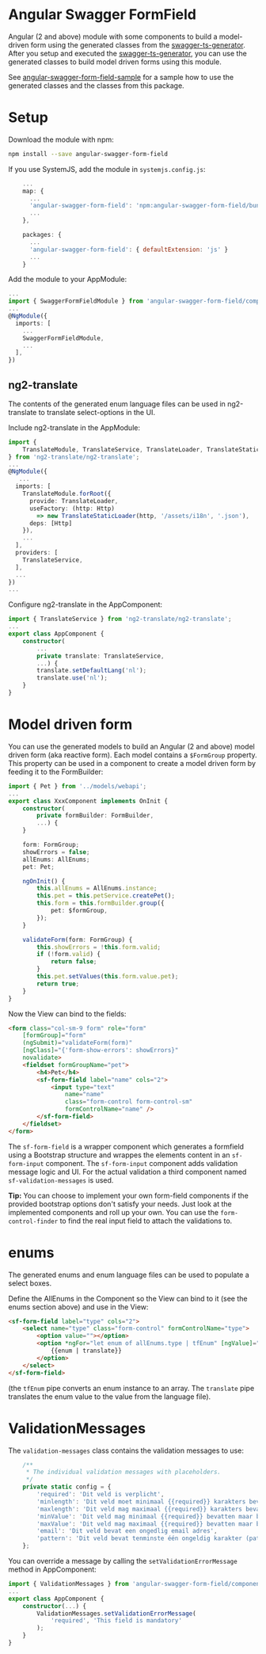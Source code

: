 # Angular Swagger FormField

Angular (2 and above) module with some components to build a model-driven form using the generated classes from the [swagger-ts-generator](https://www.npmjs.com/package/swagger-ts-generator).
After you setup and executed the [swagger-ts-generator](https://www.npmjs.com/package/swagger-ts-generator), 
you can use the generated classes to build model driven forms using this module.

See [angular-swagger-form-field-sample](https://github.com/areijngoudt/angular-swagger-form-field-sample) for a sample how to use the generated classes and the classes from this package.

# Setup
Download the module with npm:

```bash
npm install --save angular-swagger-form-field
```

If you use SystemJS, add the module in `systemjs.config.js`:

```javascript
    ...
    map: {
      ...
      'angular-swagger-form-field': 'npm:angular-swagger-form-field/bundles'
      ...
    },

    packages: {
      ...
      'angular-swagger-form-field': { defaultExtension: 'js' }
      ...
    }
```

Add the module to your AppModule:

```typescript
...
import { SwaggerFormFieldModule } from 'angular-swagger-form-field/components';
...
@NgModule({
  imports: [
    ...
    SwaggerFormFieldModule,
    ...
  ],
})
```

## ng2-translate
The contents of the generated enum language files can be used in ng2-translate to translate select-options in the UI.

Include ng2-translate in the AppModule:

```typescript
import { 
    TranslateModule, TranslateService, TranslateLoader, TranslateStaticLoader 
} from 'ng2-translate/ng2-translate';
...
@NgModule({
   ...
  imports: [
    TranslateModule.forRoot({
      provide: TranslateLoader,
      useFactory: (http: Http) 
        => new TranslateStaticLoader(http, '/assets/i18n', '.json'),
      deps: [Http]
    }),
    ...
  ],
  providers: [
    TranslateService,
  ],
  ...
})
...
```

Configure ng2-translate in the AppComponent:

```typescript
import { TranslateService } from 'ng2-translate/ng2-translate';
...
export class AppComponent {
    constructor(
        ...
        private translate: TranslateService,
        ...) {
        translate.setDefaultLang('nl');
        translate.use('nl');
    }
}
```

# Model driven form
You can use the generated models to build an Angular (2 and above) model driven form (aka reactive form).
Each model contains a `$FormGroup` property. This property can be used in a component to create a model driven form 
by feeding it to the FormBuilder:

```typescript
import { Pet } from '../models/webapi';
...
export class XxxComponent implements OnInit {
    constructor(
        private formBuilder: FormBuilder,
        ...) {
    }

    form: FormGroup;
    showErrors = false;
    allEnums: AllEnums;
    pet: Pet;

    ngOnInit() {
        this.allEnums = AllEnums.instance;
        this.pet = this.petService.createPet();
        this.form = this.formBuilder.group({
            pet: $formGroup,
        });
    }

    validateForm(form: FormGroup) {
        this.showErrors = !this.form.valid;
        if (!form.valid) {
            return false;
        }
        this.pet.setValues(this.form.value.pet);
        return true;
    }
}
```

Now the View can bind to the fields:

```html
<form class="col-sm-9 form" role="form" 
    [formGroup]="form" 
    (ngSubmit)="validateForm(form)" 
    [ngClass]="{'form-show-errors': showErrors}" 
    novalidate>
    <fieldset formGroupName="pet">
        <h4>Pet</h4>
        <sf-form-field label="name" cols="2">
            <input type="text" 
                name="name" 
                class="form-control form-control-sm" 
                formControlName="name" />
        </sf-form-field>
    </fieldset>
</form>
```

The `sf-form-field` is a wrapper component which generates a formfield using a Bootstrap structure and wrappes the elements content in an `sf-form-input` component.
The `sf-form-input` component adds validation message logic and UI.
For the actual validation a third component named `sf-validation-messages` is used.

**Tip:**
You can choose to implement your own form-field components if the provided bootstrap options don't satisfy your needs. 
Just look at the implemented components and roll up your own. You can use the `form-control-finder` to find the real input field to attach the validations to.             

# enums
The generated enums and enum language files can be used to populate a select boxes.

Define the AllEnums in the Component so the View can bind to it (see the enums section above) and use in the View:

```html
<sf-form-field label="type" cols="2">
    <select name="type" class="form-control" formControlName="type">
        <option value=""></option>
        <option *ngFor="let enum of allEnums.type | tfEnum" [ngValue]="enum">
            {{enum | translate}}
        </option>
    </select>
</sf-form-field>
```

(the `tfEnum` pipe converts an enum instance to an array. The `translate` pipe translates the enum value to the value from the language file).

# ValidationMessages
The `validation-messages` class contains the validation messages to use:

```typescript
    /**
     * The individual validation messages with placeholders.
     */
    private static config = {
        'required': 'Dit veld is verplicht',
        'minlength': 'Dit veld moet minimaal {{required}} karakters bevatten maar bevat er {{actual}}',
        'maxlength': 'Dit veld mag maximaal {{required}} karakters bevatten maar bevat er {{actual}}',
        'minValue': 'Dit veld mag minimaal {{required}} bevatten maar bevat {{actual}}',
        'maxValue': 'Dit veld mag maximaal {{required}} bevatten maar bevat {{actual}}',
        'email': 'Dit veld bevat een ongedlig email adres',
        'pattern': 'Dit veld bevat tenminste één ongeldig karakter (patroon is {{required}})',
    };
```

You can override a message by calling the `setValidationErrorMessage` method in AppComponent:

```typescript
import { ValidationMessages } from 'angular-swagger-form-field/components';
...
export class AppComponent {
    constructor(...) {
        ValidationMessages.setValidationErrorMessage(
            'required', 'This field is mandatory'
        );
    }
}
```

